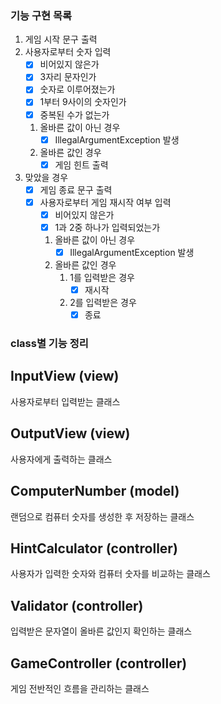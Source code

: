 ### 기능 구현 목록
1. 게임 시작 문구 출력
2. 사용자로부터 숫자 입력
   - [x] 비어있지 않은가
   - [x] 3자리 문자인가
   - [x] 숫자로 이루어졌는가
   - [x] 1부터 9사이의 숫자인가
   - [x] 중복된 수가 없는가
   1. 올바른 값이 아닌 경우 
      - [x] IllegalArgumentException 발생
   2. 올바른 값인 경우
      - [x] 게임 힌트 출력
3. 맞았을 경우
   - [x] 게임 종료 문구 출력
   - [x] 사용자로부터 게임 재시작 여부 입력
      - [x] 비어있지 않은가
      - [x] 1과 2중 하나가 입력되었는가
      1. 올바른 값이 아닌 경우
         - [x] IllegalArgumentException 발생
      2. 올바른 값인 경우
         1. 1를 입력받은 경우
            - [x] 재시작
         2. 2를 입력받은 경우
            - [x] 종료

### class별 기능 정리

## InputView (view)
사용자로부터 입력받는 클래스

## OutputView (view)
사용자에게 출력하는 클래스

## ComputerNumber (model)
랜덤으로 컴퓨터 숫자를 생성한 후 저장하는 클래스

## HintCalculator (controller)
사용자가 입력한 숫자와 컴퓨터 숫자를 비교하는 클래스

## Validator (controller)
입력받은 문자열이 올바른 값인지 확인하는 클래스

## GameController (controller)
게임 전반적인 흐름을 관리하는 클래스